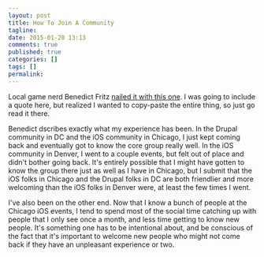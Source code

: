 ```yaml
---
layout: post
title: How To Join A Community
tagline:
date: 2015-01-20 13:13
comments: true
published: true
categories: []
tags: []
permalink:
---
```

Local game nerd Benedict Fritz [nailed it with this one](http://benedictfritz.com/blog/2015/1/20/community-why-no-one-wants-to-be-your-friend). I was going to include a quote here, but realized I wanted to copy-paste the entire thing, so just go read it there.

Benedict dscribes exactly what my experience has been. In the Drupal community in DC and the iOS community in Chicago, I just kept coming back and eventually got to know the core group really well. In the iOS community in Denver, I went to a couple events, but felt out of place and didn't bother going back. It's entirely possible that I might have gotten to know the group there just as well as I have in Chicago, but I submit that the iOS folks in Chicago and the Drupal folks in DC are both friendlier and more welcoming than the iOS folks in Denver were, at least the few times I went.

I've also been on the other end. Now that I know a bunch of people at the Chicago iOS events, I tend to spend most of the social time catching up with people that I only see once a month, and less time getting to know new people. It's something one has to be intentional about, and be conscious of the fact that it's important to welcome new people who might not come back if they have an unpleasant experience or two.
